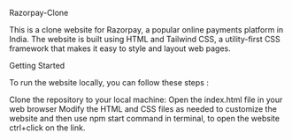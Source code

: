 Razorpay-Clone

This is a clone website for Razorpay, a popular online payments platform in India. The website is built using HTML and Tailwind CSS, a utility-first CSS framework that makes it easy to style and layout web pages.


Getting Started

To run the website locally, you can follow these steps :

Clone the repository to your local machine: Open the index.html file in your web browser Modify the HTML and CSS files as needed to customize the website and then use npm start command in terminal, to open the website ctrl+click on the link.
